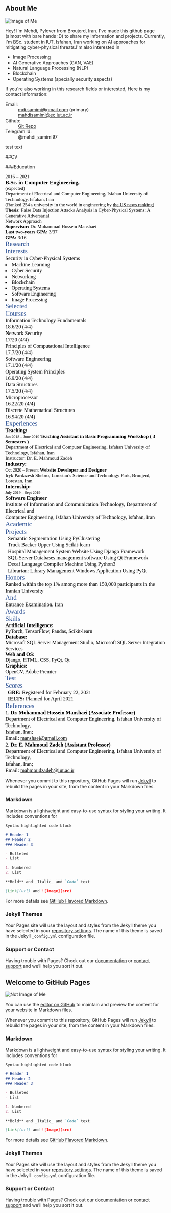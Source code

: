 ## About Me

![Image of Me](https://github.com/mahdisamimi/mahdisamimi.github.io/raw/main/assets/photo_2021-01-29_17-40-42.jpg)

Hey! I'm Mehdi, Pylover from Broujerd, Iran. I've made this github page (almost with bare hands :D) to share my information and projects.
Currently, I'm BSc. student in IUT, Isfahan, Iran working on AI approaches for mitigating cyber-physical threats.I'm also interested in 
  - Image Processing
  - AI Generative Approaches (GAN, VAE)
  - Natural Language Processing (NLP)
  - Blockchain
  - Operating Systems (specially security aspects)
  
If you're also working in this research fields or interested, Here is my contact information:
  <dl>
    <dt>Email:</dt> 
      <dd><a href="mailto:mdi.samimi@gmail.com"> mdi.samimi@gmail.com</a> (primary)</dd>
      <dd><a href="mailto:mahdisamimi@ec.iut.ac.ir"> mahdisamimi@ec.iut.ac.ir</a></dd>
    <dt>Github:</dt> 
  <dd><a href="github.com/mahdisamimi"> Git Repo</a></dd>
    <dt>Telegram Id:</dt>
      <dd>@mehdi_samimi97</dd>
  </dl>
  <p>    test text</p>
  



##CV

###Education

<div class="pos" id="_90:363" style="top:363;left:90">
<span id="_15.0" style=" font-family:Times New Roman; font-size:15.0px; color:#000000">
2016 – 2021 </span>
</div>
<div class="pos" id="_198:361" style="top:361;left:198">
<span id="_17.1" style="font-weight:bold; font-family:Times New Roman; font-size:17.1px; color:#000000">
B.Sc. in Computer Engineering,</span>
</div>
<div class="pos" id="_96:381" style="top:381;left:96">
<span id="_14.5" style=" font-family:Times New Roman; font-size:14.5px; color:#000000">
(expected)</span>
</div>
<div class="pos" id="_198:393" style="top:393;left:198">
<span id="_14.9" style=" font-family:Times New Roman; font-size:14.9px; color:#000000">
Department of Electrical and Computer Engineering, Isfahan University of Technology, Isfahan, Iran </span>
</div>
<div class="pos" id="_198:412" style="top:412;left:198">
<span id="_14.9" style=" font-family:Times New Roman; font-size:14.9px; color:#000000">
(Ranked 254<span id="_9.5" style=" font-size:9.5px"> th</span> university in the world in engineering by <u>t</u><u>h</u><u>e</u><u> </u><u>U</u><u>S</u><u> </u><u>n</u><u>e</u><u>w</u><u>s</u><u> </u><u>r</u><u>a</u><u>n</u><u>k</u><u>i</u><u>n</u><u>g</u>)</span>
</div>
<div class="pos" id="_198:442" style="top:442;left:198">
<span id="_14.9" style="font-weight:bold; font-family:Times New Roman; font-size:14.9px; color:#000000">
Thesis: <span style="font-weight:normal"> False Data Injection Attacks Analysis in Cyber-Physical Systems: A Generative Adversarial </span></span>
</div>
<div class="pos" id="_198:461" style="top:461;left:198">
<span id="_14.9" style=" font-family:Times New Roman; font-size:14.9px; color:#000000">
Network Approach</span>
</div>
<div class="pos" id="_198:492" style="top:492;left:198">
<span id="_14.9" style="font-weight:bold; font-family:Times New Roman; font-size:14.9px; color:#000000">
Supervisor: <span style="font-weight:normal"> Dr. Mohammad Hossein Manshaei</span></span>
</div>
<div class="pos" id="_198:522" style="top:522;left:198">
<span id="_14.9" style="font-weight:bold; font-family:Times New Roman; font-size:14.9px; color:#000000">
Last two-years GPA:  <span style="font-weight:normal"> 3/37</span></span>
</div>
<div class="pos" id="_198:552" style="top:552;left:198">
<span id="_14.9" style="font-weight:bold; font-family:Times New Roman; font-size:14.9px; color:#000000">
GPA: <span style="font-weight:normal"> 3/16</span></span>
</div>
<div class="pos" id="_90:615" style="top:615;left:90">
<span id="_20.4" style=" font-family:Times New Roman; font-size:20.4px; color:#2f5395">
Research </span>
</div>
<div class="pos" id="_93:639" style="top:639;left:93">
<span id="_20.4" style=" font-family:Times New Roman; font-size:20.4px; color:#2f5395">
Interests</span>
</div>
<div class="pos" id="_206:644" style="top:644;left:206">
<span id="_15.0" style=" font-family:Times New Roman; font-size:15.0px; color:#000000">
<span id="_16.3" style=" font-size:16.3px"> Security in Cyber-Physical Systems</span></span>
</div>
<div class="pos" id="_516:643" style="top:643;left:516">
<span id="_15.0" style=" font-family:Times New Roman; font-size:15.0px; color:#000000">
<li type="square"><span id="_16.3" style=" font-size:16.3px"> Machine Learning </span>
</li></span></div>
<div class="pos" id="_206:673" style="top:673;left:206">
<span id="_14.6" style=" font-family:Times New Roman; font-size:14.6px; color:#000000">
<li type="square"><span id="_15.8" style=" font-size:15.8px"> Cyber Security</span>
</li></span></div>
<div class="pos" id="_206:673" style="top:673;left:206">
<span id="_14.6" style=" font-family:Times New Roman; font-size:14.6px; color:#000000">
<li type="square"><span id="_15.8" style=" font-size:15.8px"> Networking</span>
</li></span></div><div class="pos" id="_206:673" style="top:673;left:206">
<span id="_14.6" style=" font-family:Times New Roman; font-size:14.6px; color:#000000">
<li type="square"><span id="_15.8" style=" font-size:15.8px"> Blockchain</span>
</li></span></div>
<div class="pos" id="_516:703" style="top:703;left:516">
<span id="_14.6" style=" font-family:Times New Roman; font-size:14.6px; color:#000000">
<li type="square"><span id="_15.8" style=" font-size:15.8px"> Operating Systems</span>
</li></span></div>
<div class="pos" id="_206:733" style="top:733;left:206">
<span id="_14.6" style=" font-family:Times New Roman; font-size:14.6px; color:#000000">
<li type="square"><span id="_15.8" style=" font-size:15.8px"> Software Engineering</span>
</li></span></div>
<div class="pos" id="_516:733" style="top:733;left:516">
<span id="_14.6" style=" font-family:Times New Roman; font-size:14.6px; color:#000000">
<li type="square"><span id="_15.8" style=" font-size:15.8px"> Image Processing </span>
</li></span></div>
<div class="pos" id="_93:792" style="top:792;left:93">
<span id="_20.4" style=" font-family:Times New Roman; font-size:20.4px; color:#2f5395">
Selected </span>
</div>
<div class="pos" id="_95:815" style="top:815;left:95">
<span id="_20.4" style=" font-family:Times New Roman; font-size:20.4px; color:#2f5395">
Courses</span>
</div>
<div class="pos" id="_206:819" style="top:819;left:206">
<span id="_16.3" style=" font-family:Times New Roman; font-size:16.3px; color:#000000">
Information Technology Fundamentals</span>
</div>
<div class="pos" id="_724:819" style="top:819;left:724">
<span id="_16.3" style=" font-family:Times New Roman; font-size:16.3px; color:#000000">
18.6/20 (4/4)</span>
</div>
<div class="pos" id="_206:842" style="top:842;left:206">
<span id="_16.3" style=" font-family:Times New Roman; font-size:16.3px; color:#000000">
Network Security</span>
</div>
<div class="pos" id="_724:842" style="top:842;left:724">
<span id="_16.3" style=" font-family:Times New Roman; font-size:16.3px; color:#000000">
17/20 (4/4)</span>
</div>
<div class="pos" id="_206:864" style="top:864;left:206">
<span id="_16.3" style=" font-family:Times New Roman; font-size:16.3px; color:#000000">
Principles of Computational Intelligence</span>
</div>
<div class="pos" id="_724:864" style="top:864;left:724">
<span id="_16.3" style=" font-family:Times New Roman; font-size:16.3px; color:#000000">
17.7/20 (4/4)</span>
</div>
<div class="pos" id="_206:887" style="top:887;left:206">
<span id="_16.3" style=" font-family:Times New Roman; font-size:16.3px; color:#000000">
Software Engineering</span>
</div>
<div class="pos" id="_724:887" style="top:887;left:724">
<span id="_16.3" style=" font-family:Times New Roman; font-size:16.3px; color:#000000">
17.1/20 (4/4)</span>
</div>
<div class="pos" id="_206:909" style="top:909;left:206">
<span id="_16.3" style=" font-family:Times New Roman; font-size:16.3px; color:#000000">
Operating System Principles</span>
</div>
<div class="pos" id="_724:909" style="top:909;left:724">
<span id="_16.3" style=" font-family:Times New Roman; font-size:16.3px; color:#000000">
16.9/20 (4/4)</span>
</div>
<div class="pos" id="_206:932" style="top:932;left:206">
<span id="_16.3" style=" font-family:Times New Roman; font-size:16.3px; color:#000000">
Data Structures</span>
</div>
<div class="pos" id="_724:932" style="top:932;left:724">
<span id="_16.3" style=" font-family:Times New Roman; font-size:16.3px; color:#000000">
17.5/20 (4/4)</span>
</div>
<div class="pos" id="_206:953" style="top:953;left:206">
<span id="_16.3" style=" font-family:Times New Roman; font-size:16.3px; color:#000000">
Microprocessor</span>
</div>
<div class="pos" id="_724:953" style="top:953;left:724">
<span id="_16.3" style=" font-family:Times New Roman; font-size:16.3px; color:#000000">
16.22/20 (4/4)</span>
</div>
<div class="pos" id="_206:977" style="top:977;left:206">
<span id="_16.3" style=" font-family:Times New Roman; font-size:16.3px; color:#000000">
Discrete Mathematical Structures</span>
</div>
<div class="pos" id="_724:977" style="top:977;left:724">
<span id="_16.3" style=" font-family:Times New Roman; font-size:16.3px; color:#000000">
16.94/20 (4/4)</span>
</div>
<div class="pos" id="_0:0" style="top:1100">
</div>
<div class="pos" id="_77:1140" style="top:1140;left:77">
<span id="_20.6" style=" font-family:Times New Roman; font-size:20.6px; color:#2f5395">
Experiences</span>
</div>
<div class="pos" id="_198:1171" style="top:1171;left:198">
<span id="_16.4" style="font-weight:bold; font-family:Times New Roman; font-size:16.4px; color:#000000">
Teaching:</span>
</div>
<div class="pos" id="_74:1202" style="top:1202;left:74">
<span id="_12.3" style=" font-family:Times New Roman; font-size:12.3px; color:#000000">
Jan 2018 – June 2019<span id="_15.1" style="font-weight:bold; font-size:15.1px"> Teaching Assistant in Basic Programming Workshop ( 3 Semesters )</span></span>
</div>
<div class="pos" id="_198:1225" style="top:1225;left:198">
<span id="_15.1" style=" font-family:Times New Roman; font-size:15.1px; color:#000000">
Department of Electrical and Computer Engineering, Isfahan University of Technology, Isfahan, Iran</span>
</div>
<div class="pos" id="_198:1248" style="top:1248;left:198">
<span id="_15.1" style=" font-family:Times New Roman; font-size:15.1px; color:#000000">
Instructor: Dr. E. Mahmoud Zadeh </span>
</div>
<div class="pos" id="_198:1304" style="top:1304;left:198">
<span id="_16.4" style="font-weight:bold; font-family:Times New Roman; font-size:16.4px; color:#000000">
Industry:</span>
</div>
<div class="pos" id="_75:1334" style="top:1334;left:75">
<span id="_13.7" style=" font-family:Times New Roman; font-size:13.7px; color:#000000">
Oct 2020 – Present<span id="_15.1" style="font-weight:bold; font-size:15.1px"> Website Developer and Designer </span></span>
</div>
<div class="pos" id="_198:1358" style="top:1358;left:198">
<span id="_15.1" style=" font-family:Times New Roman; font-size:15.1px; color:#000000">
Iryk Pardazesh Shebro, Lorestan’s Science and Technology Park, Broujerd, Lorestan, Iran</span>
</div>
<div class="pos" id="_198:1414" style="top:1414;left:198">
<span id="_16.4" style="font-weight:bold; font-family:Times New Roman; font-size:16.4px; color:#000000">
Internship:</span>
</div>
<div class="pos" id="_68:1447" style="top:1447;left:68">
<span id="_12.3" style=" font-family:Times New Roman; font-size:12.3px; color:#000000">
July 2019 – Sept 2019</span>
</div>
<div class="pos" id="_198:1446" style="top:1446;left:198">
<span id="_16.4" style="font-weight:bold; font-family:Times New Roman; font-size:16.4px; color:#000000">
Software Engineer</span>
</div>
<div class="pos" id="_198:1470" style="top:1470;left:198">
<span id="_16.4" style=" font-family:Times New Roman; font-size:16.4px; color:#000000">
Institute of Information and Communication Technology, Department of Electrical and </span>
</div>
<div class="pos" id="_198:1491" style="top:1491;left:198">
<span id="_16.4" style=" font-family:Times New Roman; font-size:16.4px; color:#000000">
Computer Engineering, Isfahan University of Technology, Isfahan, Iran</span>
</div>
<div class="pos" id="_86:1542" style="top:1542;left:86">
<span id="_20.6" style=" font-family:Times New Roman; font-size:20.6px; color:#2f5395">
Academic </span>
</div>
<div class="pos" id="_95:1566" style="top:1566;left:95">
<span id="_20.6" style=" font-family:Times New Roman; font-size:20.6px; color:#2f5395">
Projects</span>
</div>
<div class="pos" id="_198:1578" style="top:1578;left:198">
<span id="_15.1" style=" font-family:Times New Roman; font-size:15.1px; color:#000000">
&nbsp;<span id="_16.4" style=" font-size:16.4px"> Semantic Segmentation Using PyClustering </span></span>
</div>
<div class="pos" id="_198:1599" style="top:1599;left:198">
<span id="_15.1" style=" font-family:Times New Roman; font-size:15.1px; color:#000000">
&nbsp;<span id="_16.4" style=" font-size:16.4px"> Truck Backer Upper Using Scikit-learn</span></span>
</div>
<div class="pos" id="_198:1621" style="top:1621;left:198">
<span id="_15.1" style=" font-family:Times New Roman; font-size:15.1px; color:#000000">
&nbsp;<span id="_16.4" style=" font-size:16.4px"> Hospital Management System Website Using Django Framework</span></span>
</div>
<div class="pos" id="_198:1643" style="top:1643;left:198">
<span id="_15.1" style=" font-family:Times New Roman; font-size:15.1px; color:#000000">
&nbsp;<span id="_16.4" style=" font-size:16.4px"> SQL Server Databases management software Using Qt Framework</span></span>
</div>
<div class="pos" id="_198:1665" style="top:1665;left:198">
<span id="_15.1" style=" font-family:Times New Roman; font-size:15.1px; color:#000000">
&nbsp;<span id="_16.4" style=" font-size:16.4px"> Decaf Language Compiler Machine Using Python3</span></span>
</div>
<div class="pos" id="_198:1687" style="top:1687;left:198">
<span id="_15.1" style=" font-family:Times New Roman; font-size:15.1px; color:#000000">
&nbsp;<span id="_16.4" style=" font-size:16.4px"> Librarian: Library Management Windows Application Using PyQt</span></span>
</div>
<div class="pos" id="_98:1738" style="top:1738;left:98">
<span id="_20.6" style=" font-family:Times New Roman; font-size:20.6px; color:#2f5395">
Honors</span>
</div>
<div class="pos" id="_198:1754" style="top:1754;left:198">
<span id="_16.4" style=" font-family:Times New Roman; font-size:16.4px; color:#000000">
Ranked within the top 1% among more than 150,000 participants in the Iranian University </span>
</div>
<div class="pos" id="_110:1773" style="top:1773;left:110">
<span id="_20.6" style=" font-family:Times New Roman; font-size:20.6px; color:#2f5395">
And</span>
</div>
<div class="pos" id="_198:1774" style="top:1774;left:198">
<span id="_16.4" style=" font-family:Times New Roman; font-size:16.4px; color:#000000">
Entrance Examination, Iran</span>
</div>
<div class="pos" id="_96:1808" style="top:1808;left:96">
<span id="_20.6" style=" font-family:Times New Roman; font-size:20.6px; color:#2f5395">
Awards</span>
</div>
<div class="pos" id="_105:1875" style="top:1875;left:105">
<span id="_20.6" style=" font-family:Times New Roman; font-size:20.6px; color:#2f5395">
Skills</span>
</div>
<div class="pos" id="_198:1900" style="top:1900;left:198">
<span id="_16.0" style="font-weight:bold; font-family:Times New Roman; font-size:16.0px; color:#000000">
Artificial Intelligence:</span>
</div>
<div class="pos" id="_198:1925" style="top:1925;left:198">
<span id="_16.0" style=" font-family:Times New Roman; font-size:16.0px; color:#000000">
PyTorch, TensorFlow, Pandas, Scikit-learn</span>
</div>
<div class="pos" id="_198:1958" style="top:1958;left:198">
<span id="_16.0" style="font-weight:bold; font-family:Times New Roman; font-size:16.0px; color:#000000">
Database:</span>
</div>
<div class="pos" id="_198:1983" style="top:1983;left:198">
<span id="_16.0" style=" font-family:Times New Roman; font-size:16.0px; color:#000000">
Microsoft SQL Server Management Studio, Microsoft SQL Server Integration Services</span>
</div>
<div class="pos" id="_198:2016" style="top:2016;left:198">
<span id="_16.0" style="font-weight:bold; font-family:Times New Roman; font-size:16.0px; color:#000000">
Web and OS:</span>
</div>
<div class="pos" id="_198:2040" style="top:2040;left:198">
<span id="_16.0" style=" font-family:Times New Roman; font-size:16.0px; color:#000000">
Django, HTML, CSS, PyQt, Qt</span>
</div>
<div class="pos" id="_198:2074" style="top:2074;left:198">
<span id="_16.0" style="font-weight:bold; font-family:Times New Roman; font-size:16.0px; color:#000000">
Graphics:</span>
</div>
<div class="pos" id="_198:2097" style="top:2097;left:198">
<span id="_16.0" style=" font-family:Times New Roman; font-size:16.0px; color:#000000">
OpenCV, Adobe Premier</span>
</div>
<div class="pos" id="_0:0" style="top:2200">
</div>
<div class="pos" id="_110:2240" style="top:2240;left:110">
<span id="_20.4" style=" font-family:Times New Roman; font-size:20.4px; color:#2f5395">
Test </span>
</div>
<div class="pos" id="_100:2275" style="top:2275;left:100">
<span id="_20.4" style=" font-family:Times New Roman; font-size:20.4px; color:#2f5395">
Scores</span>
</div>
<div class="pos" id="_198:2269" style="top:2269;left:198">
<span id="_15.0" style=" font-family:Times New Roman; font-size:15.0px; color:#000000">
&nbsp;<span id="_16.3" style="font-weight:bold; font-size:16.3px"> GRE: </span><span id="_16.3" style=" font-size:16.3px"> Registered for February 22, 2021</span></span>
</div>
<div class="pos" id="_198:2291" style="top:2291;left:198">
<span id="_15.0" style=" font-family:Times New Roman; font-size:15.0px; color:#000000">
&nbsp;<span id="_16.3" style="font-weight:bold; font-size:16.3px"> IELTS: </span><span id="_16.3" style=" font-size:16.3px"> Planned for April 2021</span></span>
</div>
<div class="pos" id="_82:2377" style="top:2377;left:82">
<span id="_20.4" style=" font-family:Times New Roman; font-size:20.4px; color:#2f5395">
References</span>
</div>
<div class="pos" id="_198:2410" style="top:2410;left:198">
<span id="_16.3" style=" font-family:Times New Roman; font-size:16.3px; color:#000000">
1.<span style="font-weight:bold"> Dr. Mohammad Hossein Manshaei (Associate Professor)</span></span>
</div>
<div class="pos" id="_223:2431" style="top:2431;left:223">
<span id="_16.3" style=" font-family:Times New Roman; font-size:16.3px; color:#000000">
Department of Electrical and Computer Engineering, Isfahan University of Technology, </span>
</div>
<div class="pos" id="_223:2451" style="top:2451;left:223">
<span id="_16.3" style=" font-family:Times New Roman; font-size:16.3px; color:#000000">
Isfahan, Iran; </span>
</div>
<div class="pos" id="_223:2472" style="top:2472;left:223">
<span id="_16.3" style=" font-family:Times New Roman; font-size:16.3px; color:#000000">
Email: <u>m</u><u>a</u><u>n</u><u>s</u><u>h</u><u>a</u><u>e</u><u>i</u><u>@</u><u>g</u><u>m</u><u>a</u><u>i</u><u>l</u><u>.</u><u>c</u><u>o</u><u>m</u></span>
</div>
<div class="pos" id="_198:2493" style="top:2493;left:198">
<span id="_16.3" style=" font-family:Times New Roman; font-size:16.3px; color:#000000">
2.<span style="font-weight:bold"> Dr. E. Mahmoud Zadeh (Assistant Professor)</span></span>
</div>
<div class="pos" id="_223:2513" style="top:2513;left:223">
<span id="_16.3" style=" font-family:Times New Roman; font-size:16.3px; color:#000000">
Department of Electrical and Computer Engineering, Isfahan University of Technology, </span>
</div>
<div class="pos" id="_223:2534" style="top:2534;left:223">
<span id="_16.3" style=" font-family:Times New Roman; font-size:16.3px; color:#000000">
Isfahan, Iran; </span>
</div>
<div class="pos" id="_223:2555" style="top:2555;left:223">
<span id="_16.3" style=" font-family:Times New Roman; font-size:16.3px; color:#000000">
Email: <u>m</u><u>a</u><u>h</u><u>m</u><u>o</u><u>u</u><u>d</u><u>z</u><u>a</u><u>d</u><u>e</u><u>h</u><u>@</u><u>i</u><u>u</u><u>t</u><u>.</u><u>a</u><u>c</u><u>.</u><u>i</u><u>r</u></span>
</div>
</nowrap>




Whenever you commit to this repository, GitHub Pages will run [Jekyll](https://jekyllrb.com/) to rebuild the pages in your site, from the content in your Markdown files.

### Markdown

Markdown is a lightweight and easy-to-use syntax for styling your writing. It includes conventions for

```markdown
Syntax highlighted code block

# Header 1
## Header 2
### Header 3

- Bulleted
- List

1. Numbered
2. List

**Bold** and _Italic_ and `Code` text

[Link](url) and ![Image](src)
```

For more details see [GitHub Flavored Markdown](https://guides.github.com/features/mastering-markdown/).

### Jekyll Themes

Your Pages site will use the layout and styles from the Jekyll theme you have selected in your [repository settings](https://github.com/mahdisamimi/mahdisamimi.github.io/settings). The name of this theme is saved in the Jekyll `_config.yml` configuration file.

### Support or Contact

Having trouble with Pages? Check out our [documentation](https://docs.github.com/categories/github-pages-basics/) or [contact support](https://support.github.com/contact) and we’ll help you sort it out.

## Welcome to GitHub Pages

![Not Image of Me](https://github.com/mahdisamimi/mahdisamimi.github.io/raw/main/assets/photo_2021-01-29_17-40-42.jpg)

You can use the [editor on GitHub](https://github.com/mahdisamimi/mahdisamimi.github.io/edit/main/index.md) to maintain and preview the content for your website in Markdown files.

Whenever you commit to this repository, GitHub Pages will run [Jekyll](https://jekyllrb.com/) to rebuild the pages in your site, from the content in your Markdown files.

### Markdown

Markdown is a lightweight and easy-to-use syntax for styling your writing. It includes conventions for

```markdown
Syntax highlighted code block

# Header 1
## Header 2
### Header 3

- Bulleted
- List

1. Numbered
2. List

**Bold** and _Italic_ and `Code` text

[Link](url) and ![Image](src)
```

For more details see [GitHub Flavored Markdown](https://guides.github.com/features/mastering-markdown/).

### Jekyll Themes

Your Pages site will use the layout and styles from the Jekyll theme you have selected in your [repository settings](https://github.com/mahdisamimi/mahdisamimi.github.io/settings). The name of this theme is saved in the Jekyll `_config.yml` configuration file.

### Support or Contact

Having trouble with Pages? Check out our [documentation](https://docs.github.com/categories/github-pages-basics/) or [contact support](https://support.github.com/contact) and we’ll help you sort it out.

